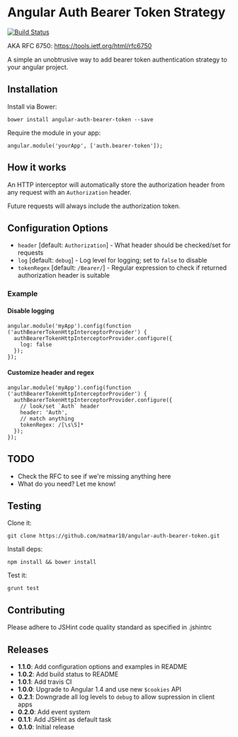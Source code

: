 # Angular Auth Bearer Token Strategy

[![Build Status](https://travis-ci.org/matmar10/angular-auth-bearer-token.svg?branch=master)](https://travis-ci.org/matmar10/angular-auth-bearer-token)

AKA RFC 6750: https://tools.ietf.org/html/rfc6750

A simple an unobtrusive way to add bearer token authentication strategy to your angular project.

## Installation

Install via Bower:

```
bower install angular-auth-bearer-token --save
```

Require the module in your app:

```
angular.module('yourApp', ['auth.bearer-token']);
```

## How it works

An HTTP interceptor will automatically store the authorization header from
any request with an `Authorization`  header.

Future requests will always include the authorization token.

## Configuration Options

* `header` [default: `Authorization`] - What header should be checked/set for requests
* `log` [default: `debug`] - Log level for logging; set to `false` to disable
* `tokenRegex` [default: `/Bearer/`] - Regular expression to check if returned authorization header is suitable

### Example

#### Disable logging

```
angular.module('myApp').config(function ('authBearerTokenHttpInterceptorProvider') {
  authBearerTokenHttpInterceptorProvider.configure({
    log: false
  });
});
```

#### Customize header and regex

```
angular.module('myApp').config(function ('authBearerTokenHttpInterceptorProvider') {
  authBearerTokenHttpInterceptorProvider.configure({
    // look/set `Auth` header
    header: 'Auth',
    // match anything
    tokenRegex: /[\s\S]*
  });
});
```

## TODO

* Check the RFC to see if we're missing anything here
* What do you need? Let me know!

## Testing

Clone it:

```
git clone https://github.com/matmar10/angular-auth-bearer-token.git
```

Install deps:

```
npm install && bower install
```

Test it:

```
grunt test
```

## Contributing

Please adhere to JSHint code quality standard as specified in .jshintrc

## Releases

* **1.1.0**: Add configuration options and examples in README
* **1.0.2**: Add build status to README
* **1.0.1**: Add travis CI
* **1.0.0**: Upgrade to Angular 1.4 and use new `$cookies` API
* **0.2.1**: Downgrade all log levels to `debug` to allow supression in client apps
* **0.2.0**: Add event system
* **0.1.1**: Add JSHint as default task
* **0.1.0**: Initial release

